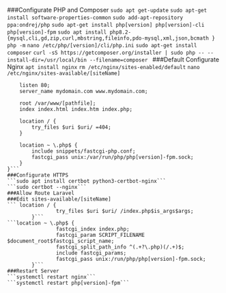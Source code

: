 ###Configurate PHP and Composer
```sudo apt get-update```
```sudo apt-get install software-properties-common```
```sudo add-apt-repository ppa:ondrej/php```
```sudo apt-get install php[version] php[version]-cli php[version]-fpm```
```sudo apt install php8.2-{mysql,cli,gd,zip,curl,mbstring,fileinfo,pdo-mysql,xml,json,bcmath }```
```php -m```
```nano /etc/php/[version]/cli/php.ini```
```sudo apt-get install composer```
```curl -sS https://getcomposer.org/installer | sudo php -- --install-dir=/usr/local/bin --filename=composer ```
###Default Configurate Nginx
```apt install nginx```
```rm /etc/nginx/sites-enabled/default```
```nano /etc/nginx/sites-available/[siteName]```
```server {
    listen 80;
    server_name mydomain.com www.mydomain.com;

    root /var/www/[pathfile];
    index index.html index.htm index.php;

    location / {
        try_files $uri $uri/ =404;
    }

    location ~ \.php$ {
        include snippets/fastcgi-php.conf;
        fastcgi_pass unix:/var/run/php/php[version]-fpm.sock;
    }
}```
###Configurate HTTPS
```sudo apt install certbot python3-certbot-nginx```
```sudo certbot --nginx```
###Allow Route Laravel
###Edit sites-available/[siteName]
``` location / {
                try_files $uri $uri/ /index.php$is_args$args;
        }```
```location ~ \.php$ {
                fastcgi_index index.php;
                fastcgi_param SCRIPT_FILENAME $document_root$fastcgi_script_name;
                fastcgi_split_path_info ^(.+?\.php)(/.+)$;
                include fastcgi_params;
                fastcgi_pass unix:/run/php/php[version]-fpm.sock;
        }```
###Restart Server
```systemctl restart nginx```
```systemctl restart php[version]-fpm```
